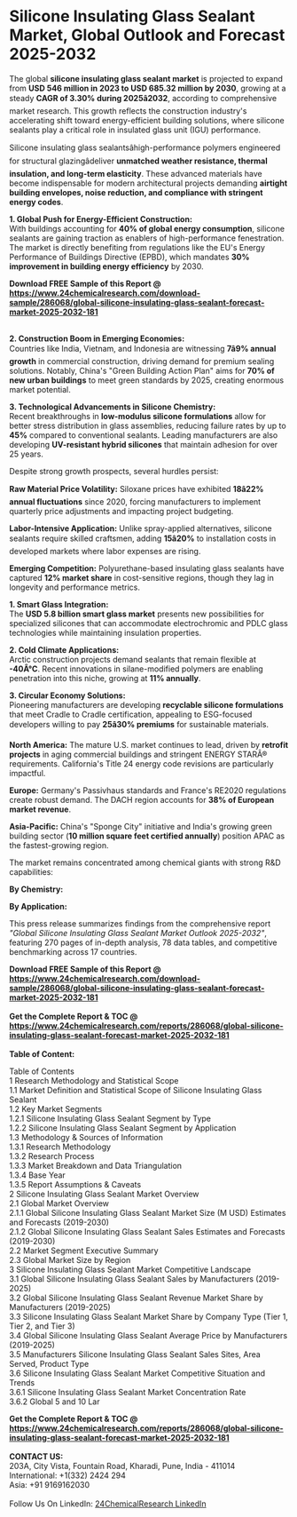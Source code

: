 <h1>Silicone Insulating Glass Sealant Market, Global Outlook and Forecast 2025-2032</h1><p>The global <strong>silicone insulating glass sealant market</strong> is projected to expand from <strong>USD 546 million in 2023 to USD 685.32 million by 2030</strong>, growing at a steady <strong>CAGR of 3.30% during 2025â2032</strong>, according to comprehensive market research. This growth reflects the construction industry's accelerating shift toward energy-efficient building solutions, where silicone sealants play a critical role in insulated glass unit (IGU) performance.</p><p>Silicone insulating glass sealantsâhigh-performance polymers engineered for structural glazingâdeliver <strong>unmatched weather resistance, thermal insulation, and long-term elasticity</strong>. These advanced materials have become indispensable for modern architectural projects demanding <strong>airtight building envelopes, noise reduction, and compliance with stringent energy codes</strong>.</p><p><strong>1. Global Push for Energy-Efficient Construction:</strong><br>
With buildings accounting for <strong>40% of global energy consumption</strong>, silicone sealants are gaining traction as enablers of high-performance fenestration. The market is directly benefiting from regulations like the EU's Energy Performance of Buildings Directive (EPBD), which mandates <strong>30% improvement in building energy efficiency</strong> by 2030.</p><div><b>Download FREE Sample of this Report @ 
            <a href="https://www.24chemicalresearch.com/download-sample/286068/global-silicone-insulating-glass-sealant-forecast-market-2025-2032-181">
            https://www.24chemicalresearch.com/download-sample/286068/global-silicone-insulating-glass-sealant-forecast-market-2025-2032-181</a></b></div><br><p><strong>2. Construction Boom in Emerging Economies:</strong><br>
Countries like India, Vietnam, and Indonesia are witnessing <strong>7â9% annual growth</strong> in commercial construction, driving demand for premium sealing solutions. Notably, China's "Green Building Action Plan" aims for <strong>70% of new urban buildings</strong> to meet green standards by 2025, creating enormous market potential.</p><p><strong>3. Technological Advancements in Silicone Chemistry:</strong><br>
Recent breakthroughs in <strong>low-modulus silicone formulations</strong> allow for better stress distribution in glass assemblies, reducing failure rates by up to <strong>45%</strong> compared to conventional sealants. Leading manufacturers are also developing <strong>UV-resistant hybrid silicones</strong> that maintain adhesion for over 25 years.</p><p>Despite strong growth prospects, several hurdles persist:</p><p><strong>Raw Material Price Volatility:</strong> Siloxane prices have exhibited <strong>18â22% annual fluctuations</strong> since 2020, forcing manufacturers to implement quarterly price adjustments and impacting project budgeting.</p><p><strong>Labor-Intensive Application:</strong> Unlike spray-applied alternatives, silicone sealants require skilled craftsmen, adding <strong>15â20%</strong> to installation costs in developed markets where labor expenses are rising.</p><p><strong>Emerging Competition:</strong> Polyurethane-based insulating glass sealants have captured <strong>12% market share</strong> in cost-sensitive regions, though they lag in longevity and performance metrics.</p><p><strong>1. Smart Glass Integration:</strong><br>
The <strong>USD 5.8 billion smart glass market</strong> presents new possibilities for specialized silicones that can accommodate electrochromic and PDLC glass technologies while maintaining insulation properties.</p><p><strong>2. Cold Climate Applications:</strong><br>
Arctic construction projects demand sealants that remain flexible at <strong>-40Â°C</strong>. Recent innovations in silane-modified polymers are enabling penetration into this niche, growing at <strong>11% annually</strong>.</p><p><strong>3. Circular Economy Solutions:</strong><br>
Pioneering manufacturers are developing <strong>recyclable silicone formulations</strong> that meet Cradle to Cradle certification, appealing to ESG-focused developers willing to pay <strong>25â30% premiums</strong> for sustainable materials.</p><p><strong>North America:</strong> The mature U.S. market continues to lead, driven by <strong>retrofit projects</strong> in aging commercial buildings and stringent ENERGY STARÂ® requirements. California's Title 24 energy code revisions are particularly impactful.</p><p><strong>Europe:</strong> Germany's Passivhaus standards and France's RE2020 regulations create robust demand. The DACH region accounts for <strong>38% of European market revenue</strong>.</p><p><strong>Asia-Pacific:</strong> China's "Sponge City" initiative and India's growing green building sector (<strong>10 million square feet certified annually</strong>) position APAC as the fastest-growing region.</p><p>The market remains concentrated among chemical giants with strong R&amp;D capabilities:</p><p><strong>By Chemistry:</strong></p><p><strong>By Application:</strong></p><p>This press release summarizes findings from the comprehensive report <em>"Global Silicone Insulating Glass Sealant Market Outlook 2025-2032"</em>, featuring 270 pages of in-depth analysis, 78 data tables, and competitive benchmarking across 17 countries.</p><div><b>Download FREE Sample of this Report @ 
            <a href="https://www.24chemicalresearch.com/download-sample/286068/global-silicone-insulating-glass-sealant-forecast-market-2025-2032-181">
            https://www.24chemicalresearch.com/download-sample/286068/global-silicone-insulating-glass-sealant-forecast-market-2025-2032-181</a></b></div><br><div><b>Get the Complete Report & TOC @ 
            <a href="https://www.24chemicalresearch.com/reports/286068/global-silicone-insulating-glass-sealant-forecast-market-2025-2032-181">
            https://www.24chemicalresearch.com/reports/286068/global-silicone-insulating-glass-sealant-forecast-market-2025-2032-181</a></b></div><br>
            <b>Table of Content:</b><p>Table of Contents<br />
1 Research Methodology and Statistical Scope<br />
1.1 Market Definition and Statistical Scope of Silicone Insulating Glass Sealant<br />
1.2 Key Market Segments<br />
1.2.1 Silicone Insulating Glass Sealant Segment by Type<br />
1.2.2 Silicone Insulating Glass Sealant Segment by Application<br />
1.3 Methodology & Sources of Information<br />
1.3.1 Research Methodology<br />
1.3.2 Research Process<br />
1.3.3 Market Breakdown and Data Triangulation<br />
1.3.4 Base Year<br />
1.3.5 Report Assumptions & Caveats<br />
2 Silicone Insulating Glass Sealant Market Overview<br />
2.1 Global Market Overview<br />
2.1.1 Global Silicone Insulating Glass Sealant Market Size (M USD) Estimates and Forecasts (2019-2030)<br />
2.1.2 Global Silicone Insulating Glass Sealant Sales Estimates and Forecasts (2019-2030)<br />
2.2 Market Segment Executive Summary<br />
2.3 Global Market Size by Region<br />
3 Silicone Insulating Glass Sealant Market Competitive Landscape<br />
3.1 Global Silicone Insulating Glass Sealant Sales by Manufacturers (2019-2025)<br />
3.2 Global Silicone Insulating Glass Sealant Revenue Market Share by Manufacturers (2019-2025)<br />
3.3 Silicone Insulating Glass Sealant Market Share by Company Type (Tier 1, Tier 2, and Tier 3)<br />
3.4 Global Silicone Insulating Glass Sealant Average Price by Manufacturers (2019-2025)<br />
3.5 Manufacturers Silicone Insulating Glass Sealant Sales Sites, Area Served, Product Type<br />
3.6 Silicone Insulating Glass Sealant Market Competitive Situation and Trends<br />
3.6.1 Silicone Insulating Glass Sealant Market Concentration Rate<br />
3.6.2 Global 5 and 10 Lar</p><div><b>Get the Complete Report & TOC @ 
            <a href="https://www.24chemicalresearch.com/reports/286068/global-silicone-insulating-glass-sealant-forecast-market-2025-2032-181">
            https://www.24chemicalresearch.com/reports/286068/global-silicone-insulating-glass-sealant-forecast-market-2025-2032-181</a></b></div><br><b>CONTACT US:</b><br>
            203A, City Vista, Fountain Road, Kharadi, Pune, India - 411014<br>
            International: +1(332) 2424 294<br>
            Asia: +91 9169162030 <br><br>
            Follow Us On LinkedIn: <a href="https://www.linkedin.com/company/24chemicalresearch/">24ChemicalResearch LinkedIn</a>